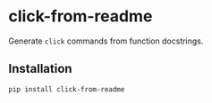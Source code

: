 # click-from-readme
Generate `click` commands from function docstrings.

## Installation
```bash
pip install click-from-readme
```
